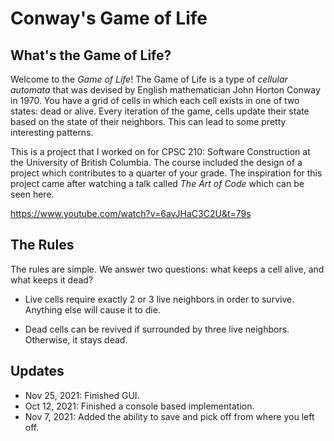 # Conway's Game of Life

## What's the Game of Life?

Welcome to the *Game of Life*! The Game of Life is a type of
*cellular automata* that was devised by English mathematician 
John Horton Conway in 1970. You have a grid of cells in 
which each cell exists in one of two states: dead or alive. 
Every iteration of the game, cells update their state based
on the state of their neighbors. This can lead to 
some pretty interesting patterns. 

This is a project that I worked on for CPSC 210: Software Construction at
the University of British Columbia. The course included the design of a 
project which contributes to a quarter of your grade. 
The inspiration for this project came 
after watching a talk called *The Art of Code* which can be seen here. 

https://www.youtube.com/watch?v=6avJHaC3C2U&t=79s

## The Rules

The rules are simple. We answer two questions: 
what keeps a cell alive, and what keeps it dead?

- Live cells require exactly 2 or 3 live neighbors in order
to survive. Anything else will cause it to die.
  
- Dead cells can be revived if surrounded by three live 
neighbors. Otherwise, it stays dead. 
  

## Updates
- Nov 25, 2021: Finished GUI. 
- Oct 12, 2021: Finished a console based implementation.
- Nov 7, 2021: Added the ability to save and pick off from
where you left off. 
  